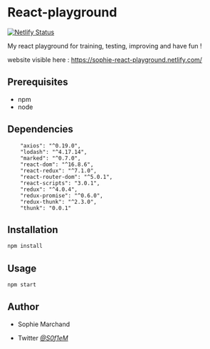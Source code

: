 # React-playground 

[![Netlify Status](https://api.netlify.com/api/v1/badges/39acef99-9da3-40b2-97fa-3e0770e8b9c1/deploy-status)](https://app.netlify.com/sites/sophie-react-playground/deploys)

My react playground for training, testing, improving and have fun !

website visible here : https://sophie-react-playground.netlify.com/


## Prerequisites 
* npm
* node

## Dependencies 

```
    "axios": "^0.19.0",
    "lodash": "^4.17.14",
    "marked": "^0.7.0",
    "react-dom": "^16.8.6",
    "react-redux": "^7.1.0",
    "react-router-dom": "^5.0.1",
    "react-scripts": "3.0.1",
    "redux": "^4.0.4",
    "redux-promise": "^0.6.0",
    "redux-thunk": "^2.3.0",
    "thunk": "0.0.1"

```

## Installation

```bash
npm install
```

## Usage
```bash
npm start
```


## Author

* Sophie Marchand
 
* Twitter *[@S0f1eM](https://twitter.com/S0f1eM)* 

